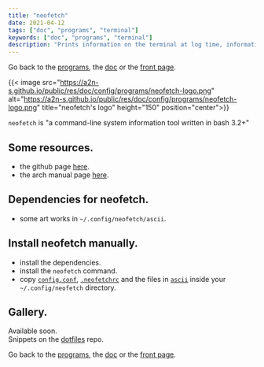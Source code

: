 ```yaml
---
title: "neofetch"
date: 2021-04-12
tags: ["doc", "programs", "terminal"]
keywords: ["doc", "programs", "terminal"]
description: "Prints information on the terminal at log time, information to install the config locally."
---
```

Go back to the [programs](/public/doc/config/programs), the [doc](/public/doc/config) or the [front page](/public).  

{{< image src="https://a2n-s.github.io/public/res/doc/config/programs/neofetch-logo.png" 
          alt="https://a2n-s.github.io/public/res/doc/config/programs/neofetch-logo.png"
          title="neofetch's logo" height="150" position="center">}}

`neofetch` is "a command-line system information tool written in bash 3.2+"


## Some resources.
- the github page [here](https://github.com/dylanaraps/neofetch).
- the arch manual page [here](https://man.archlinux.org/man/neofetch.1).

## Dependencies for neofetch.
- some art works in `~/.config/neofetch/ascii`.

## Install neofetch manually.
- install the dependencies.
- install the `neofetch` command.
- copy [`config.conf`], [`.neofetchrc`] and the files in [`ascii`] inside your `~/.config/neofetch` directory.

## Gallery.
Available soon.  
Snippets on the [dotfiles](https://github.com/a2n-s/dotfiles#4-gallery-toc) repo.

Go back to the [programs](/public/doc/config/programs), the [doc](/public/doc/config) or the [front page](/public).  

[`config.conf`]: https://github.com/a2n-s/dotfiles/blob/main/.config/neofetch/config.conf
[`.neofetchrc`]: https://github.com/a2n-s/dotfiles/blob/main/.config/neofetch/.neofetchrc
[`ascii`]:       https://github.com/a2n-s/dotfiles/blob/main/.config/neofetch/ascii
